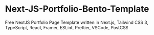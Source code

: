 # Next-JS-Portfolio-Bento-Template
Free NextJS Portfolio Page Template written in Next.js, Tailwind CSS 3, TypeScript, React, Framer, ESLint, Prettier, VSCode, PostCSS
